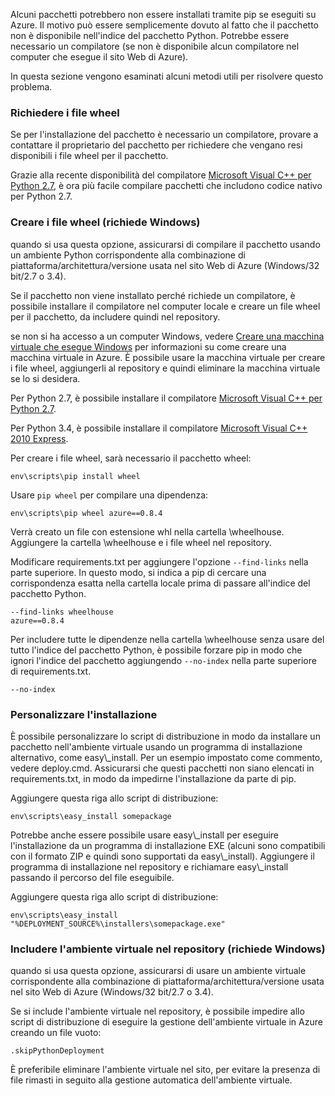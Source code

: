 Alcuni pacchetti potrebbero non essere installati tramite pip se eseguiti su Azure. Il motivo può essere semplicemente dovuto al fatto che il pacchetto non è disponibile nell'indice del pacchetto Python. Potrebbe essere necessario un compilatore (se non è disponibile alcun compilatore nel computer che esegue il sito Web di Azure).

In questa sezione vengono esaminati alcuni metodi utili per risolvere questo problema.

### Richiedere i file wheel

Se per l'installazione del pacchetto è necessario un compilatore, provare a contattare il proprietario del pacchetto per richiedere che vengano resi disponibili i file wheel per il pacchetto.

Grazie alla recente disponibilità del compilatore [Microsoft Visual C++ per Python 2.7][], è ora più facile compilare pacchetti che includono codice nativo per Python 2.7.

### Creare i file wheel (richiede Windows)

quando si usa questa opzione, assicurarsi di compilare il pacchetto usando un ambiente Python corrispondente alla combinazione di piattaforma/architettura/versione usata nel sito Web di Azure (Windows/32 bit/2.7 o 3.4).

Se il pacchetto non viene installato perché richiede un compilatore, è possibile installare il compilatore nel computer locale e creare un file wheel per il pacchetto, da includere quindi nel repository.

se non si ha accesso a un computer Windows, vedere [Creare una macchina virtuale che esegue Windows][] per informazioni su come creare una macchina virtuale in Azure. È possibile usare la macchina virtuale per creare i file wheel, aggiungerli al repository e quindi eliminare la macchina virtuale se lo si desidera.

Per Python 2.7, è possibile installare il compilatore [Microsoft Visual C++ per Python 2.7][].

Per Python 3.4, è possibile installare il compilatore [Microsoft Visual C++ 2010 Express][].

Per creare i file wheel, sarà necessario il pacchetto wheel:

    env\scripts\pip install wheel

Usare `pip wheel` per compilare una dipendenza:

    env\scripts\pip wheel azure==0.8.4

Verrà creato un file con estensione whl nella cartella \\wheelhouse. Aggiungere la cartella \\wheelhouse e i file wheel nel repository.

Modificare requirements.txt per aggiungere l'opzione `--find-links` nella parte superiore. In questo modo, si indica a pip di cercare una corrispondenza esatta nella cartella locale prima di passare all'indice del pacchetto Python.

    --find-links wheelhouse
    azure==0.8.4

Per includere tutte le dipendenze nella cartella \\wheelhouse senza usare del tutto l'indice del pacchetto Python, è possibile forzare pip in modo che ignori l'indice del pacchetto aggiungendo `--no-index` nella parte superiore di requirements.txt.

    --no-index

### Personalizzare l'installazione

È possibile personalizzare lo script di distribuzione in modo da installare un pacchetto nell'ambiente virtuale usando un programma di installazione alternativo, come easy\\_install. Per un esempio impostato come commento, vedere deploy.cmd. Assicurarsi che questi pacchetti non siano elencati in requirements.txt, in modo da impedirne l'installazione da parte di pip.

Aggiungere questa riga allo script di distribuzione:

    env\scripts\easy_install somepackage

Potrebbe anche essere possibile usare easy\\_install per eseguire l'installazione da un programma di installazione EXE (alcuni sono compatibili con il formato ZIP e quindi sono supportati da easy\\_install). Aggiungere il programma di installazione nel repository e richiamare easy\\_install passando il percorso del file eseguibile.

Aggiungere questa riga allo script di distribuzione:

    env\scripts\easy_install "%DEPLOYMENT_SOURCE%\installers\somepackage.exe"

### Includere l'ambiente virtuale nel repository (richiede Windows)

quando si usa questa opzione, assicurarsi di usare un ambiente virtuale corrispondente alla combinazione di piattaforma/architettura/versione usata nel sito Web di Azure (Windows/32 bit/2.7 o 3.4).

Se si include l'ambiente virtuale nel repository, è possibile impedire allo script di distribuzione di eseguire la gestione dell'ambiente virtuale in Azure creando un file vuoto:

    .skipPythonDeployment

È preferibile eliminare l'ambiente virtuale nel sito, per evitare la presenza di file rimasti in seguito alla gestione automatica dell'ambiente virtuale.


[Creare una macchina virtuale che esegue Windows]: http://azure.microsoft.com/documentation/articles/virtual-machines-windows-tutorial/
[Microsoft Visual C++ per Python 2.7]: http://aka.ms/vcpython27
[Microsoft Visual C++ 2010 Express]: http://go.microsoft.com/?linkid=9709949

<!---HONumber=July15_HO3-->